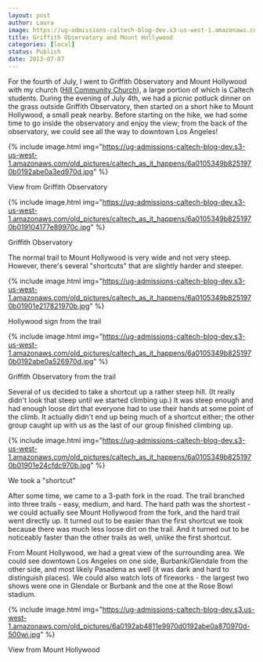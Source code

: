 ```yaml
---
layout: post
author: Laura
image: https://ug-admissions-caltech-blog-dev.s3-us-west-1.amazonaws.com/old_pictures/caltech_as_it_happens/6a0105349b8251970b01901e2180f2970b.jpg
title: Griffith Observatory and Mount Hollywood 
categories: [local]
status: Publish
date: 2013-07-07
---
```


For the fourth of July, I went to Griffith Observatory and Mount Hollywood with my church (<a href="https://hillcc.org/" target="_blank">Hill Community Church</a>), a large portion of which is Caltech students. During the evening of July 4th, we had a picnic potluck dinner on the grass outside Griffith Observatory, then started on a short hike to Mount Hollywood, a small peak nearby. Before starting on the hike, we had some time to go inside the observatory and enjoy the view; from the back of the observatory, we could see all the way to downtown Los Angeles!

{% include image.html img="https://ug-admissions-caltech-blog-dev.s3-us-west-1.amazonaws.com/old_pictures/caltech_as_it_happens/6a0105349b8251970b0192abe0a3ed970d.jpg" %}<div class="photo-caption caption-xid-6a0105349b8251970b0192abe0a3ed970d" id="caption-xid-6a0105349b8251970b0192abe0a3ed970d">View from Griffith Observatory


{% include image.html img="https://ug-admissions-caltech-blog-dev.s3-us-west-1.amazonaws.com/old_pictures/caltech_as_it_happens/6a0105349b8251970b019104177e89970c.jpg" %}<div class="photo-caption caption-xid-6a0105349b8251970b019104177e89970c" id="caption-xid-6a0105349b8251970b019104177e89970c">Griffith Observatory

The normal trail to Mount Hollywood is very wide and not very steep. However, there's several "shortcuts" that are slightly harder and steeper.


{% include image.html img="https://ug-admissions-caltech-blog-dev.s3-us-west-1.amazonaws.com/old_pictures/caltech_as_it_happens/6a0105349b8251970b01901e217821970b.jpg" %}<div class="photo-caption caption-xid-6a0105349b8251970b01901e217821970b" id="caption-xid-6a0105349b8251970b01901e217821970b">Hollywood sign from the trail


{% include image.html img="https://ug-admissions-caltech-blog-dev.s3-us-west-1.amazonaws.com/old_pictures/caltech_as_it_happens/6a0105349b8251970b0192abe0a526970d.jpg" %}<div class="photo-caption caption-xid-6a0105349b8251970b0192abe0a526970d" id="caption-xid-6a0105349b8251970b0192abe0a526970d">Griffith Observatory from the trail

Several of us decided to take a shortcut up a rather steep hill. (It really didn't look that steep until we started climbing up.) It was steep enough and had enough loose dirt that everyone had to use their hands at some point of the climb. It actually didn't end up being much of a shortcut either; the other group caught up with us as the last of our group finished climbing up.


{% include image.html img="https://ug-admissions-caltech-blog-dev.s3-us-west-1.amazonaws.com/old_pictures/caltech_as_it_happens/6a0105349b8251970b01901e24cfdc970b.jpg" %}<div class="photo-caption caption-xid-6a0105349b8251970b01901e24cfdc970b" id="caption-xid-6a0105349b8251970b01901e24cfdc970b">We took a "shortcut"

After some time, we came to a 3-path fork in the road. The trail branched into three trails - easy, medium, and hard. The hard path was the shortest - we could actually see Mount Hollywood from the fork, and the hard trail went directly up. It turned out to be easier than the first shortcut we took because there was much less loose dirt on the trail. And it turned out to be noticeably faster than the other trails as well, unlike the first shortcut.

From Mount Hollywood, we had a great view of the surrounding area. We could see downtown Los Angeles on one side, Burbank/Glendale from the other side, and most likely Pasadena as well (it was dark and hard to distinguish places). We could also watch lots of fireworks - the largest two shows were one in Glendale or Burbank and the one at the Rose Bowl stadium.


{% include image.html img="https://ug-admissions-caltech-blog-dev.s3.us-west-1.amazonaws.com/old_pictures/6a0192ab4811e9970d0192abe0a870970d-500wi.jpg" %}<div class="photo-caption caption-xid-6a0192ab4811e9970d0192abe0a870970d" id="caption-xid-6a0192ab4811e9970d0192abe0a870970d">View from Mount Hollywood

